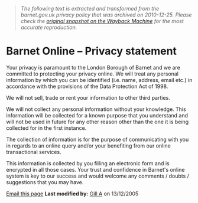 > *The following text is extracted and transformed from the barnet.gov.uk privacy policy that was archived on 2010-12-25. Please check the [original snapshot on the Wayback Machine](https://web.archive.org/web/20101225210642id_/http%3A//www.barnet.gov.uk/privacy) for the most accurate reproduction.*

# Barnet Online – Privacy statement

Your privacy is paramount to the London Borough of Barnet and we are committed to protecting your privacy online. We will treat any personal information by which you can be identified (i.e. name, address, email etc.) in accordance with the provisions of the Data Protection Act of 1998. 

We will not sell, trade or rent your information to other third parties. 

We will not collect any personal information without your knowledge. This information will be collected for a known purpose that you understand and will not be used in future for any other reason other than the one it is being collected for in the first instance. 

The collection of information is for the purpose of communicating with you in regards to an online query and/or your benefiting from our online transactional services. 

This information is collected by you filling an electronic form and is encrypted in all those cases. Your trust and confidence in Barnet's online system is key to our success and would welcome any comments / doubts / suggestions that you may have. 

[Email this page](http://www.barnet.gov.uk/email-page.htm?pageid=3893) **Last modified by:** [Gill A](mailto:first.contact@barnet.gov.uk?body=http://www.barnet.gov.uk/privacy.htm "Send an email to Gill A about this page") on 13/12/2005

  

